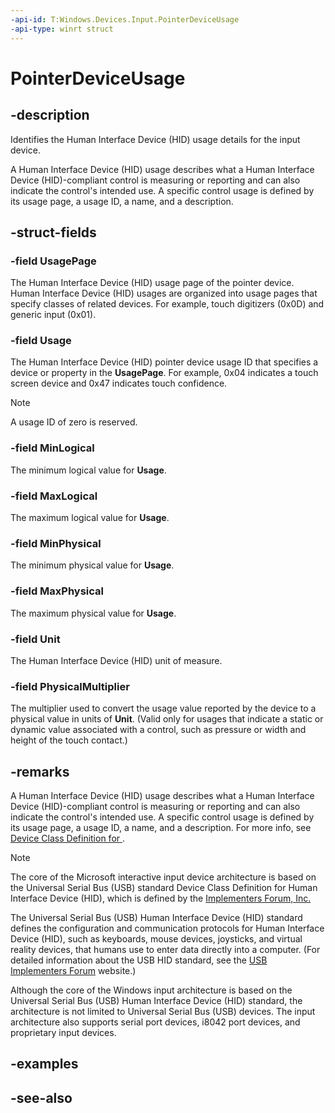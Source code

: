 ```yaml
---
-api-id: T:Windows.Devices.Input.PointerDeviceUsage
-api-type: winrt struct
---
```


<!-- Structure syntax.
public struct PointerDeviceUsage 
-->

# PointerDeviceUsage

## -description
Identifies the Human Interface Device (HID) usage details for the input device.

A Human Interface Device (HID) usage describes what a Human Interface Device (HID)-compliant control is measuring or reporting and can also indicate the control's intended use. A specific control usage is defined by its usage page, a usage ID, a name, and a description.

## -struct-fields

### -field UsagePage
The Human Interface Device (HID) usage page of the pointer device. Human Interface Device (HID) usages are organized into usage pages that specify classes of related devices. For example, touch digitizers (0x0D) and generic input (0x01).
    

### -field Usage
The Human Interface Device (HID) pointer device usage ID that specifies a device or property in the **UsagePage**. For example, 0x04 indicates a touch screen device and 0x47 indicates touch confidence.

> [!NOTE]
> A usage ID of zero is reserved.
    

### -field MinLogical
The minimum logical value for **Usage**.
    

### -field MaxLogical
The maximum logical value for **Usage**.
    

### -field MinPhysical
The minimum physical value for **Usage**.
    

### -field MaxPhysical
The maximum physical value for **Usage**.
    

### -field Unit
The Human Interface Device (HID) unit of measure.
    

### -field PhysicalMultiplier
The multiplier used to convert the usage value reported by the device to a physical value in units of **Unit**. (Valid only for usages that indicate a static or dynamic value associated with a control, such as pressure or width and height of the touch contact.)
    

## -remarks
A Human Interface Device (HID) usage describes what a Human Interface Device (HID)-compliant control is measuring or reporting and can also indicate the control's intended use. A specific control usage is defined by its usage page, a usage ID, a name, and a description. For more info, see [Device Class Definition
for ](http://www.usb.org/developers/hidpage/HID1_11.pdf).

> [!NOTE]
> The core of the Microsoft interactive input device architecture is based on the Universal Serial Bus (USB) standard Device Class Definition for Human Interface Device (HID), which is defined by the [ Implementers Forum, Inc.](http://www.usb.org/home)

The Universal Serial Bus (USB) Human Interface Device (HID) standard defines the configuration and communication protocols for Human Interface Device (HID), such as keyboards, mouse devices, joysticks, and virtual reality devices, that humans use to enter data directly into a computer. (For detailed information about the USB HID standard, see the [USB Implementers Forum](http://www.usb.org/home) website.)

Although the core of the Windows input architecture is based on the Universal Serial Bus (USB) Human Interface Device (HID) standard, the architecture is not limited to Universal Serial Bus (USB) devices. The input architecture also supports serial port devices, i8042 port devices, and proprietary input devices.

## -examples

## -see-also
